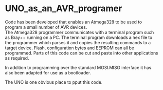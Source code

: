 # UNO_as_an_AVR_programer

 Code has been developed that enables an Atmega328 to be used to program a small number of AVR devices.  
The Atmega328 programmer communicates with a terminal program such as Bray++ running on a PC.
The terminal program downloads a hex file to the programmer which parses it and copies the resulting commands
to a target device.
Flash, configuration bytes and EEPROM can all be programmed.
Parts of this code can be cut and paste into other applications as required.

In addition to programming over the standard MOSI.MISO interface it has also been adapted for use as a bootloader.

The UNO is one obvious place to pput this code.
